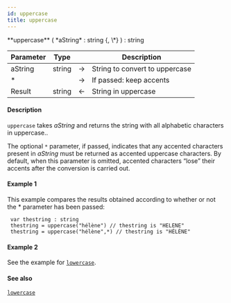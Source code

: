 ```yaml
---
id: uppercase
title: uppercase
---
```


<!-- REF #_command_.uppercase.Syntax -->**uppercase** ( *aString* : string {, \*} ) : string<!-- END REF -->


<!-- REF #_command_.uppercase.Params -->
|Parameter|Type||Description|
|---------|--- |:---:|------|
|aString|string|->|String to convert to uppercase|
|*||->|If passed: keep accents|
|Result|string|<-|String in uppercase|<!-- END REF -->

#### Description

`uppercase` <!-- REF #_command_.uppercase.Summary -->takes *aString* and returns the string with all alphabetic characters in uppercase.<!-- END REF -->.

The optional `*` parameter, if passed, indicates that any accented characters present in *aString* must be returned as accented uppercase characters. By default, when this parameter is omitted, accented characters “lose” their accents after the conversion is carried out.

#### Example 1

This example compares the results obtained according to whether or not the * parameter has been passed:

```qs
 var thestring : string
 thestring = uppercase("hélène") // thestring is "HELENE"
 thestring = uppercase("hélène",*) // thestring is "HÉLÈNE"

```

#### Example 2

See the example for [`lowercase`](#lowercase).

#### See also

[`lowercase`](#lowercase)
